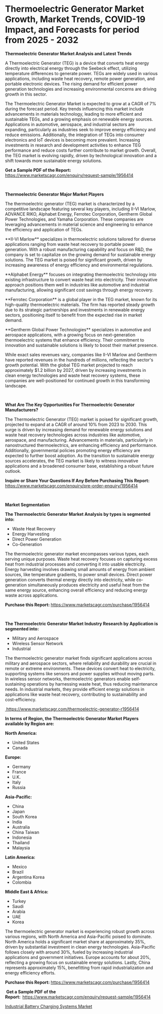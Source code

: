 <p><h1>Thermoelectric Generator Market Growth, Market Trends, COVID-19 Impact, and Forecasts for period from 2025 - 2032</h1></p><p><strong>Thermoelectric Generator Market Analysis and Latest Trends</strong></p>
<p><p>A Thermoelectric Generator (TEG) is a device that converts heat energy directly into electrical energy through the Seebeck effect, utilizing temperature differences to generate power. TEGs are widely used in various applications, including waste heat recovery, remote power generation, and portable electronic devices. The rising demand for efficient power generation technologies and increasing environmental concerns are driving growth in this sector.</p><p>The Thermoelectric Generator Market is expected to grow at a CAGR of 7% during the forecast period. Key trends influencing this market include advancements in materials technology, leading to more efficient and sustainable TEGs, and a growing emphasis on renewable energy sources. Applications in automotive, aerospace, and industrial sectors are expanding, particularly as industries seek to improve energy efficiency and reduce emissions. Additionally, the integration of TEGs into consumer electronics and IoT devices is becoming more prevalent. Increasing investments in research and development activities to enhance TEG performance and reduce costs further contribute to market growth. Overall, the TEG market is evolving rapidly, driven by technological innovation and a shift towards more sustainable energy solutions.</p></p>
<p><strong>Get a Sample PDF of the Report:&nbsp;</strong> <a href="https://www.marketscagr.com/enquiry/request-sample/1956414?utm_campaign=2113&utm_medium=2&utm_source=Github&utm_content=ia&utm_term=13022025&utm_id=thermoelectric-generator">https://www.marketscagr.com/enquiry/request-sample/1956414</a></p>
<p>&nbsp;</p>
<p><strong>Thermoelectric Generator Major Market Players</strong></p>
<p><p>The thermoelectric generator (TEG) market is characterized by a competitive landscape featuring several key players, including II-VI Marlow, ADVANCE RIKO, Alphabet Energy, Ferrotec Corporation, Gentherm Global Power Technologies, and Yamaha Corporation. These companies are leveraging advancements in material science and engineering to enhance the efficiency and application of TEGs.</p><p>**II-VI Marlow** specializes in thermoelectric solutions tailored for diverse applications ranging from waste heat recovery to portable power generation. With a robust manufacturing capability and focus on R&D, the company is set to capitalize on the growing demand for sustainable energy solutions. The TEG market is poised for significant growth, driven by increasing awareness of energy efficiency and environmental regulations.</p><p>**Alphabet Energy** focuses on integrating thermoelectric technology into existing infrastructure to convert waste heat into electricity. Their innovative approach positions them well in industries like automotive and industrial manufacturing, allowing significant cost savings through energy recovery.</p><p>**Ferrotec Corporation** is a global player in the TEG market, known for its high-quality thermoelectric materials. The firm has reported steady growth due to its strategic partnerships and investments in renewable energy sectors, positioning itself to benefit from the expected rise in market demand.</p><p>**Gentherm Global Power Technologies** specializes in automotive and aerospace applications, with a growing focus on next-generation thermoelectric systems that enhance efficiency. Their commitment to innovation and sustainable solutions is likely to boost their market presence.</p><p>While exact sales revenues vary, companies like II-VI Marlow and Gentherm have reported revenues in the hundreds of millions, reflecting the sector's growth potential. With the global TEG market projected to reach approximately $1.2 billion by 2027, driven by increasing investments in clean energy technologies and waste heat recovery systems, these companies are well-positioned for continued growth in this transforming landscape.</p></p>
<p>&nbsp;</p>
<p><strong>What Are The Key Opportunities For Thermoelectric Generator Manufacturers?</strong></p>
<p><p>The Thermoelectric Generator (TEG) market is poised for significant growth, projected to expand at a CAGR of around 10% from 2023 to 2030. This surge is driven by increasing demand for renewable energy solutions and waste heat recovery technologies across industries like automotive, aerospace, and manufacturing. Advancements in materials, particularly in nanostructured thermoelectrics, are enhancing efficiency and performance. Additionally, governmental policies promoting energy efficiency are expected to further boost adoption. As the transition to sustainable energy sources accelerates, the TEG market is likely to witness innovative applications and a broadened consumer base, establishing a robust future outlook.</p></p>
<p><strong>Inquire or Share Your Questions If Any Before Purchasing This Report:</strong> <a href="https://www.marketscagr.com/enquiry/pre-order-enquiry/1956414?utm_campaign=2113&utm_medium=2&utm_source=Github&utm_content=ia&utm_term=13022025&utm_id=thermoelectric-generator">https://www.marketscagr.com/enquiry/pre-order-enquiry/1956414</a></p>
<p>&nbsp;</p>
<p><strong>Market Segmentation</strong></p>
<p><strong>The Thermoelectric Generator Market Analysis by types is segmented into:</strong></p>
<p><ul><li>Waste Heat Recovery</li><li>Energy Harvesting</li><li>Direct Power Generation</li><li>Co-Generation</li></ul></p>
<p><p>The thermoelectric generator market encompasses various types, each serving unique purposes. Waste heat recovery focuses on capturing excess heat from industrial processes and converting it into usable electricity. Energy harvesting involves drawing small amounts of energy from ambient sources, like temperature gradients, to power small devices. Direct power generation converts thermal energy directly into electricity, while co-generation simultaneously produces electricity and useful heat from the same energy source, enhancing overall efficiency and reducing energy waste across applications.</p></p>
<p><strong>Purchase this Report:&nbsp;</strong><a href="https://www.marketscagr.com/purchase/1956414?utm_campaign=2113&utm_medium=2&utm_source=Github&utm_content=ia&utm_term=13022025&utm_id=thermoelectric-generator">https://www.marketscagr.com/purchase/1956414</a></p>
<p>&nbsp;</p>
<p><strong>The Thermoelectric Generator Market Industry Research by Application is segmented into:</strong></p>
<p><ul><li>Military and Aerospace</li><li>Wireless Sensor Network</li><li>Industrial</li></ul></p>
<p><p>The thermoelectric generator market finds significant applications across military and aerospace sectors, where reliability and durability are crucial in remote or extreme environments. These devices convert heat to electricity, supporting systems like sensors and power supplies without moving parts. In wireless sensor networks, thermoelectric generators enable self-sustaining operations by harnessing waste heat, thus reducing maintenance needs. In industrial markets, they provide efficient energy solutions in applications like waste heat recovery, contributing to sustainability and cost-efficiency.</p></p>
<p><a href="https://www.marketscagr.com/thermoelectric-generator-r1956414?utm_campaign=2113&utm_medium=2&utm_source=Github&utm_content=ia&utm_term=13022025&utm_id=thermoelectric-generator">&nbsp;https://www.marketscagr.com/thermoelectric-generator-r1956414</a></p>
<p><strong>In terms of Region, the Thermoelectric Generator Market Players available by Region are:</strong></p>
<p>
    <p> <strong> North America: </strong>
        <ul>
            <li>United States</li>
            <li>Canada</li>
        </ul>
        </p> 
    <p> <strong> Europe: </strong>
        <ul>
            <li>Germany</li>
            <li>France</li>
            <li>U.K.</li>
            <li>Italy</li>
            <li>Russia</li>
        </ul>
        </p> 
    <p> <strong> Asia-Pacific: </strong>
        <ul>
            <li>China</li>
            <li>Japan</li>
            <li>South Korea</li>
            <li>India</li>
            <li>Australia</li>
            <li>China Taiwan</li>
            <li>Indonesia</li>
            <li>Thailand</li>
            <li>Malaysia</li>
        </ul>
        </p> 
    <p> <strong> Latin America: </strong>
        <ul>
            <li>Mexico</li>
            <li>Brazil</li>
            <li>Argentina Korea</li>
            <li>Colombia</li>
        </ul>
        </p> 
    <p> <strong> Middle East & Africa: </strong>
        <ul>
            <li>Turkey</li>
            <li>Saudi</li>
            <li>Arabia</li>
            <li>UAE</li>
            <li>Korea</li>
        </ul>
    </p>
    </p>
<p><p>The thermoelectric generator market is experiencing robust growth across various regions, with North America and Asia-Pacific poised to dominate. North America holds a significant market share at approximately 35%, driven by substantial investment in clean energy technologies. Asia-Pacific follows closely with around 30%, fueled by increasing industrial applications and government initiatives. Europe accounts for about 20%, reflecting a growing focus on sustainable energy solutions. Lastly, China represents approximately 15%, benefitting from rapid industrialization and energy efficiency efforts.</p></p>
<p><strong>Purchase this Report: </strong><a href="https://www.marketscagr.com/purchase/1956414?utm_campaign=2113&utm_medium=2&utm_source=Github&utm_content=ia&utm_term=13022025&utm_id=thermoelectric-generator">https://www.marketscagr.com/purchase/1956414</a></p>
<p>&nbsp;<strong>Get a Sample PDF of the Report:&nbsp;&nbsp;</strong><a href="https://www.marketscagr.com/enquiry/request-sample/1956414?utm_campaign=2113&utm_medium=2&utm_source=Github&utm_content=ia&utm_term=13022025&utm_id=thermoelectric-generator">https://www.marketscagr.com/enquiry/request-sample/1956414</a></p>
<p><strong></strong></p>
<p><p><a href="https://github.com/tona7vba/Market-Research-Report-List-1/blob/main/industrial-battery-charging-systems-market.md?utm_campaign=2113&utm_medium=2&utm_source=Github&utm_content=ia&utm_term=13022025&utm_id=thermoelectric-generator">Industrial Battery Charging Systems Market</a></p></p>